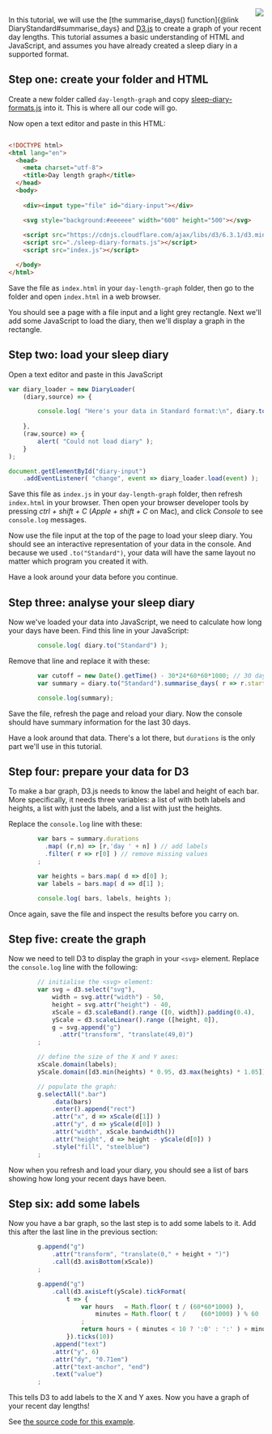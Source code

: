 <img style="float:right" src="Graph your day lengths.jpg">

In this tutorial, we will use the [the summarise_days() function]{@link DiaryStandard#summarise_days} and [D3.js](https://d3js.org/) to create a graph of your recent day lengths.  This tutorial assumes a basic understanding of HTML and JavaScript, and assumes you have already created a sleep diary in a supported format.

## Step one: create your folder and HTML

Create a new folder called `day-length-graph` and copy [sleep-diary-formats.js](../sleep-diary-formats.js) into it.  This is where all our code will go.

Now open a text editor and paste in this HTML:

<div style="clear:both"></div>

```html
<!DOCTYPE html>
<html lang="en">
  <head>
    <meta charset="utf-8">
    <title>Day length graph</title>
  </head>
  <body>
  
    <div><input type="file" id="diary-input"></div>

    <svg style="background:#eeeeee" width="600" height="500"></svg>
    
    <script src="https://cdnjs.cloudflare.com/ajax/libs/d3/6.3.1/d3.min.js"></script>
    <script src="./sleep-diary-formats.js"></script>
    <script src="index.js"></script>

  </body>
</html>
```

Save the file as `index.html` in your `day-length-graph` folder, then go to the folder and open `index.html` in a web browser.

You should see a page with a file input and a light grey rectangle.  Next we'll add some JavaScript to load the diary, then we'll display a graph in the rectangle.

## Step two: load your sleep diary

Open a text editor and paste in this JavaScript

```javascript
var diary_loader = new DiaryLoader(
    (diary,source) => {

        console.log( "Here's your data in Standard format:\n", diary.to("Standard") );
    
    },
    (raw,source) => {
        alert( "Could not load diary" );
    }
);

document.getElementById("diary-input")
    .addEventListener( "change", event => diary_loader.load(event) );
```

Save this file as `index.js` in your `day-length-graph` folder, then refresh `index.html` in your browser.  Then open your browser developer tools by pressing _ctrl + shift + C_ (_Apple + shift + C_ on Mac), and click _Console_ to see `console.log` messages.

Now use the file input at the top of the page to load your sleep diary.  You should see an interactive representation of your data in the console.  And because we used `.to("Standard")`, your data will have the same layout no matter which program you created it with.

Have a look around your data before you continue.

## Step three: analyse your sleep diary

Now we've loaded your data into JavaScript, we need to calculate how long your days have been.  Find this line in your JavaScript:

```javascript
        console.log( diary.to("Standard") );
```

Remove that line and replace it with these:

```javascript
        var cutoff = new Date().getTime() - 30*24*60*60*1000; // 30 days
        var summary = diary.to("Standard").summarise_days( r => r.start > cutoff );

        console.log(summary);
```

Save the file, refresh the page and reload your diary.  Now the console should have summary information for the last 30 days.

Have a look around that data.  There's a lot there, but `durations` is the only part we'll use in this tutorial.

## Step four: prepare your data for D3

To make a bar graph, D3.js needs to know the label and height of each bar.  More specifically, it needs three variables: a list of with both labels and heights, a list with just the labels, and a list with just the heights.

Replace the `console.log` line with these:

```javascript
        var bars = summary.durations
          .map( (r,n) => [r,'day ' + n] ) // add labels
          .filter( r => r[0] ) // remove missing values
        ;

        var heights = bars.map( d => d[0] );
        var labels = bars.map( d => d[1] );

        console.log( bars, labels, heights );
```

Once again, save the file and inspect the results before you carry on.

## Step five: create the graph

Now we need to tell D3 to display the graph in your `<svg>` element.  Replace the `console.log` line with the following:

```javascript
        // initialise the <svg> element:
        var svg = d3.select("svg"),
            width = svg.attr("width") - 50,
            height = svg.attr("height") - 40,
            xScale = d3.scaleBand().range ([0, width]).padding(0.4),
            yScale = d3.scaleLinear().range ([height, 0]),
            g = svg.append("g")
              .attr("transform", "translate(49,0)")
        ;

        // define the size of the X and Y axes:
        xScale.domain(labels);
        yScale.domain([d3.min(heights) * 0.95, d3.max(heights) * 1.05]);

        // populate the graph:
        g.selectAll(".bar")
            .data(bars)
            .enter().append("rect")
            .attr("x", d => xScale(d[1]) )
            .attr("y", d => yScale(d[0]) )
            .attr("width", xScale.bandwidth())
            .attr("height", d => height - yScale(d[0]) )
            .style("fill", "steelblue")
        ;
```

Now when you refresh and load your diary, you should see a list of bars showing how long your recent days have been.

## Step six: add some labels

Now you have a bar graph, so the last step is to add some labels to it.  Add this after the last line in the previous section:

```javascript
        g.append("g")
            .attr("transform", "translate(0," + height + ")")
            .call(d3.axisBottom(xScale))
        ;

        g.append("g")
            .call(d3.axisLeft(yScale).tickFormat(
                t => {
                    var hours   = Math.floor( t / (60*60*1000) ),
                        minutes = Math.floor( t /    (60*1000) ) % 60
                    ;
                    return hours + ( minutes < 10 ? ':0' : ':' ) + minutes;
                }).ticks(10))
            .append("text")
            .attr("y", 6)
            .attr("dy", "0.71em")
            .attr("text-anchor", "end")
            .text("value")
        ;
```

This tells D3 to add labels to the X and Y axes.  Now you have a graph of your recent day lengths!

See [the source code for this example](day-length-graph/).
